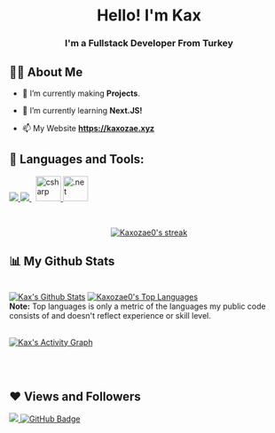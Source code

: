 
<h1 align="center">Hello! I'm Kax</h1>
<h3 align="center">I'm a Fullstack Developer From Turkey</h3>


## 🙋‍♂️ About Me

- 🔭 I’m currently making **Projects**.

- 🌱 I’m currently learning **Next.JS!**

- 📫 My Website **https://kaxozae.xyz**

## 🚀 Languages and Tools:

<p align="left"> 
    <a href="https://developer.mozilla.org/en-US/docs/Web/JavaScript" target="_blank"> <img src="https://img.icons8.com/color/48/000000/javascript.png"/> </a> 
    <a style="padding-right:8px;" href="https://nodejs.org" target="_blank"> <img src="https://img.icons8.com/color/48/000000/nodejs.png"/> </a> 
    <a href="https://en.wikipedia.org/wiki/C_Sharp_(programming_language)" target="_blank"> <img src="https://brandeps.com/logo-download/C/C-Sharp-logo-vector-01.svg" alt="csharp" width="45" height="45"/> </a>  
     <a href="https://en.wikipedia.org/wiki/.NET_Framework" target="_blank"> <img src="https://upload.wikimedia.org/wikipedia/commons/thumb/a/a3/.NET_Logo.svg/64px-.NET_Logo.svg.png" alt=".net" width="45" height="45"/> </a>   
</p>

<!-- [![React Badge](https://img.shields.io/badge/-React-61DBFB?style=for-the-badge&labelColor=black&logo=react&logoColor=61DBFB)](#)  [![Javascript Badge](https://img.shields.io/badge/-Javascript-F0DB4F?style=for-the-badge&labelColor=black&logo=javascript&logoColor=F0DB4F)](#) [![Typescript Badge](https://img.shields.io/badge/-Typescript-007acc?style=for-the-badge&labelColor=black&logo=typescript&logoColor=007acc)](#) [![Nodejs Badge](https://img.shields.io/badge/-Nodejs-3C873A?style=for-the-badge&labelColor=black&logo=node.js&logoColor=3C873A)](#) [![GraphQL Badge](https://img.shields.io/badge/-GraphQl-e535ab?style=for-the-badge&labelColor=black&logo=node.js&logoColor=e535ab)](#) -->
<br/>

<p align="center">
    <a href="https://github.com/Kaxozae0/github-readme-streak-stats">
        <img title="🔥 Get streak stats for your profile at git.io/streak-stats" alt="Kaxozae0's streak" src="https://github-readme-streak-stats.herokuapp.com/?user=Kaxozae0&theme=black-ice&hide_border=true&stroke=0000&background=060A0CD0"/>
    </a>
</p>

## 📊 My Github Stats

  <br/>
    <a href="https://github.com/Kaxozae0/github-readme-stats"><img alt="Kax's Github Stats" src="https://github-readme-stats.vercel.app/api?username=Kaxozae0&show_icons=true&count_private=true&theme=react&hide_border=true&bg_color=0D1117" /></a>
  <a href="https://github.com/SubhamRaoniar28/github-readme-stats"><img alt="Kaxozae0's Top Languages" src="https://github-readme-stats.vercel.app/api/top-langs/?username=Kaxozae0&langs_count=8&count_private=true&layout=compact&theme=react&hide_border=true&bg_color=0D1117" /></a>
  <br/>
  <b>Note:</b> Top languages is only a metric of the languages my public code consists of and doesn't reflect experience or skill level.


<br/>
<br/>

<a href="https://github.com/Kaxozae0/github-readme-activity-graph"><img alt="Kax's Activity Graph" src="https://activity-graph.herokuapp.com/graph?username=Kaxozae0&bg_color=0D1117&color=5BCDEC&line=5BCDEC&point=FFFFFF&hide_border=true" /></a>

<br/>
<br/>



## ❤ Views and Followers
<a href="https://github.com/Kaxozae0/github-profile-views-counter">
    <img src="https://komarev.com/ghpvc/?username=Kaxozae0">
</a>
<a href="https://github.com/Kaxozae0?tab=followers"><img src="https://img.shields.io/github/followers/Kaxozae0?label=Followers&style=social" alt="GitHub Badge"></a>
